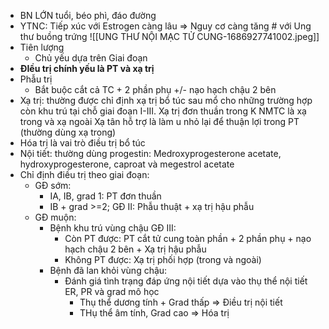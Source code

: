 - BN LỚN tuổi, béo phì, đáo đường
- YTNC: Tiếp xúc với Estrogen càng lâu => Nguy cơ càng tăng # với Ung thư buồng trứng
![[UNG THƯ NỘI MẠC TỬ CUNG-1686927741002.jpeg]]
- Tiên lượng
	- Chủ yếu dựa trên Giai đoạn
- **ĐIều trị chính yếu là PT và xạ trị**
- Phẫu trị
	- Bắt buộc cắt cả TC + 2 phần phụ +/- nạo hạch chậu 2 bên
- Xạ trị: thường được chỉ định xạ trị bổ túc sau mổ cho những trường hợp còn khu trú tại chỗ giai đoạn I-III. Xạ trị đơn thuần trong K NMTC là xạ trong và xạ ngoài Xạ tân hỗ trợ là làm u nhỏ lại để thuận lợi trong PT (thường dùng xạ trong)
- Hóa trị là vai trò điều trị bổ túc
- Nội tiết: thường dùng progestin: Medroxyprogesterone acetate, hydroxyprogesterone, caproat và megestrol acetate
- Chỉ định điều trị theo giai đoạn:
	- GĐ sớm:
		- IA, IB, grad 1: PT đơn thuần
		- IB + grad >=2; GĐ II: Phẫu thuật + xạ trị hậu phẫu
	- GĐ muộn:
		- Bệnh khu trú vùng chậu GĐ III:
			- Còn PT được: PT cắt tử cung toàn phần + 2 phần phụ + nạo hạch chậu 2 bên + Xạ trị hậu phẫu
			- Không PT được: Xạ trị phối hợp (trong và ngoài)
		- Bệnh đã lan khỏi vùng chậu:
			- Đánh giá tình trạng đáp ứng nội tiết dựa vào thụ thể nội tiết ER, PR và grad mô học
				- Thụ thể dương tính + Grad thấp => Điều trị nội tiết
				- THụ thể âm tính, Grad cao => Hóa trị